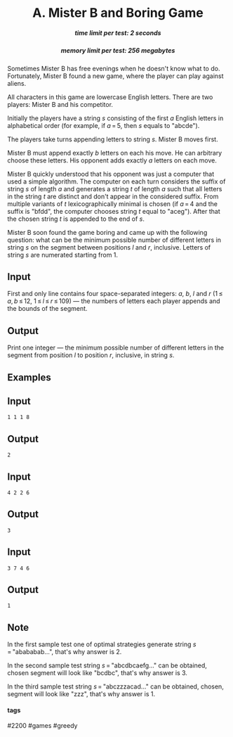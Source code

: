 <h1 style='text-align: center;'> A. Mister B and Boring Game</h1>

<h5 style='text-align: center;'>time limit per test: 2 seconds</h5>
<h5 style='text-align: center;'>memory limit per test: 256 megabytes</h5>

Sometimes Mister B has free evenings when he doesn't know what to do. Fortunately, Mister B found a new game, where the player can play against aliens.

All characters in this game are lowercase English letters. There are two players: Mister B and his competitor.

Initially the players have a string *s* consisting of the first *a* English letters in alphabetical order (for example, if *a* = 5, then *s* equals to "abcde").

The players take turns appending letters to string *s*. Mister B moves first.

Mister B must append exactly *b* letters on each his move. He can arbitrary choose these letters. His opponent adds exactly *a* letters on each move.

Mister B quickly understood that his opponent was just a computer that used a simple algorithm. The computer on each turn considers the suffix of string *s* of length *a* and generates a string *t* of length *a* such that all letters in the string *t* are distinct and don't appear in the considered suffix. From multiple variants of *t* lexicographically minimal is chosen (if *a* = 4 and the suffix is "bfdd", the computer chooses string *t* equal to "aceg"). After that the chosen string *t* is appended to the end of *s*.

Mister B soon found the game boring and came up with the following question: what can be the minimum possible number of different letters in string *s* on the segment between positions *l* and *r*, inclusive. Letters of string *s* are numerated starting from 1.

## Input

First and only line contains four space-separated integers: *a*, *b*, *l* and *r* (1 ≤ *a*, *b* ≤ 12, 1 ≤ *l* ≤ *r* ≤ 109) — the numbers of letters each player appends and the bounds of the segment.

## Output

Print one integer — the minimum possible number of different letters in the segment from position *l* to position *r*, inclusive, in string *s*.

## Examples

## Input


```
1 1 1 8  

```
## Output


```
2
```
## Input


```
4 2 2 6  

```
## Output


```
3
```
## Input


```
3 7 4 6  

```
## Output


```
1
```
## Note

In the first sample test one of optimal strategies generate string *s* = "abababab...", that's why answer is 2.

In the second sample test string *s* = "abcdbcaefg..." can be obtained, chosen segment will look like "bcdbc", that's why answer is 3.

In the third sample test string *s* = "abczzzacad..." can be obtained, chosen, segment will look like "zzz", that's why answer is 1.



#### tags 

#2200 #games #greedy 